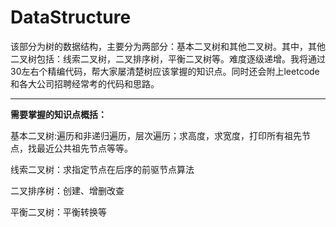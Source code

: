 # DataStructure
该部分为树的数据结构，主要分为两部分：基本二叉树和其他二叉树。其中，其他二叉树包括：线索二叉树，二叉排序树，平衡二叉树等。难度逐级递增。我将通过30左右个精编代码，帮大家屡清楚树应该掌握的知识点。同时还会附上leetcode和各大公司招聘经常考的代码和思路。

----------
**需要掌握的知识点概括：**

基本二叉树:遍历和非递归遍历，层次遍历；求高度，求宽度，打印所有祖先节点，找最近公共祖先节点等等。

线索二叉树：求指定节点在后序的前驱节点算法

二叉排序树：创建、增删改查

平衡二叉树：平衡转换等

